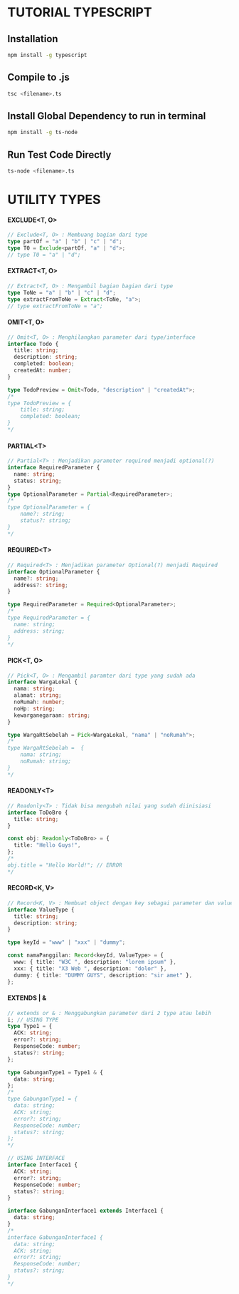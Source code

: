 # TUTORIAL TYPESCRIPT

## Installation

```bash
npm install -g typescript
```

## Compile to .js

```bash
tsc <filename>.ts
```

## Install Global Dependency to run in terminal

```bash
npm install -g ts-node
```

## Run Test Code Directly

```bash
ts-node <filename>.ts
```

# UTILITY TYPES

#### EXCLUDE<T, O>

```typescript
// Exclude<T, O> : Membuang bagian dari type
type partOf = "a" | "b" | "c" | "d";
type T0 = Exclude<partOf, "a" | "d">;
// type T0 = "a" | "d";
```

#### EXTRACT<T, O>

```typescript
// Extract<T, O> : Mengambil bagian bagian dari type
type ToNe = "a" | "b" | "c" | "d";
type extractFromToNe = Extract<ToNe, "a">;
// type extractFromToNe = "a";
```

#### OMIT<T, O>

```typescript
// Omit<T, O> : Menghilangkan parameter dari type/interface
interface Todo {
  title: string;
  description: string;
  completed: boolean;
  createdAt: number;
}

type TodoPreview = Omit<Todo, "description" | "createdAt">;
/*
type TodoPreview = {
    title: string;
    completed: boolean;
}
*/
```

#### PARTIAL\<T>

```typescript
// Partial<T> : Menjadikan parameter required menjadi optional(?)
interface RequiredParameter {
  name: string;
  status: string;
}
type OptionalParameter = Partial<RequiredParameter>;
/*
type OptionalParameter = {
    name?: string;
    status?: string;
}
*/
```

#### REQUIRED\<T>

```typescript
// Required<T> : Menjadikan parameter Optional(?) menjadi Required
interface OptionalParameter {
  name?: string;
  address?: string;
}

type RequiredParameter = Required<OptionalParameter>;
/*
type RequiredParameter = {
  name: string;
  address: string;
}
*/
```

#### PICK<T, O>

```typescript
// Pick<T, O> : Mengambil paramter dari type yang sudah ada
interface WargaLokal {
  nama: string;
  alamat: string;
  noRumah: number;
  noHp: string;
  kewarganegaraan: string;
}

type WargaRtSebelah = Pick<WargaLokal, "nama" | "noRumah">;
/*
type WargaRtSebelah =  {
    nama: string;
    noRumah: string;
}
*/
```

#### READONLY\<T>

```typescript
// Readonly<T> : Tidak bisa mengubah nilai yang sudah diinisiasi
interface ToDoBro {
  title: string;
}

const obj: Readonly<ToDoBro> = {
  title: "Hello Guys!",
};
/*
obj.title = "Hello World!"; // ERROR
*/
```

#### RECORD<K, V>

```typescript
// Record<K, V> : Membuat object dengan key sebagai parameter dan value sebagai nilai dari object
interface ValueType {
  title: string;
  description: string;
}

type keyId = "www" | "xxx" | "dummy";

const namaPanggilan: Record<keyId, ValueType> = {
  www: { title: "W3C ", description: "lorem ipsum" },
  xxx: { title: "X3 Web ", description: "dolor" },
  dummy: { title: "DUMMY GUYS", description: "sir amet" },
};
```

#### EXTENDS | &

```typescript
// extends or & : Menggabungkan parameter dari 2 type atau lebih
i; // USING TYPE
type Type1 = {
  ACK: string;
  error?: string;
  ResponseCode: number;
  status?: string;
};

type GabunganType1 = Type1 & {
  data: string;
};
/*
type GabunganType1 = {
  data: string;
  ACK: string;
  error?: string;
  ResponseCode: number;
  status?: string;
};
*/

// USING INTERFACE
interface Interface1 {
  ACK: string;
  error?: string;
  ResponseCode: number;
  status?: string;
}

interface GabunganInterface1 extends Interface1 {
  data: string;
}
/*
interface GabunganInterface1 {
  data: string;
  ACK: string;
  error?: string;
  ResponseCode: number;
  status?: string;
}
*/
```
